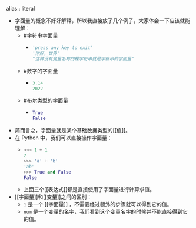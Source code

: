 alias:: literal

- 字面量的概念不好好解释，所以我直接放了几个例子，大家体会一下应该就能理解：
	- #字符串字面量
		- ```python
		  'press any key to exit'
		  '你好，世界'
		  "这种没有变量名称的裸字符串就是字符串的字面量"
		  ```
	- #数字的字面量
		- ```python
		  3.14
		  2022
		  ```
	- #布尔类型的字面量
		- ```python
		  True
		  False
		  ```
- 简而言之，字面量就是某个基础数据类型的[[值]]。
- 在 Python 中，我们可以直接操作字面量：
	- ```python
	  >>> 1 + 1
	  2
	  >>> 'a' + 'b'
	  'ab'
	  >>> True and False
	  False
	  ```
	- 上面三个[[表达式]]都是直接使用了字面量进行计算求值。
- [[字面量]]和[[变量]]之间的区别：
	- `1` 是一个 [[字面量]] ，不需要经过额外的步骤就可以得到它的值。
	- `num` 是一个变量的名字，我们看到这个变量名字的时候并不能直接得到它的值。